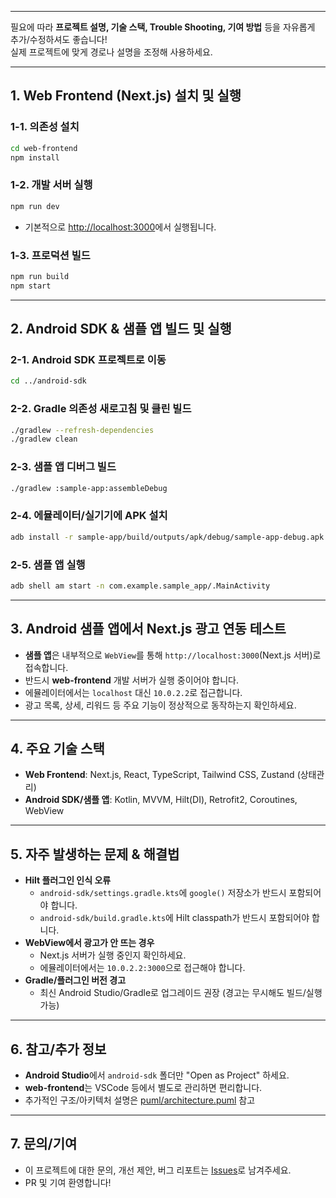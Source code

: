 
---

필요에 따라 **프로젝트 설명, 기술 스택, Trouble Shooting, 기여 방법** 등을 자유롭게 추가/수정하셔도 좋습니다!  
실제 프로젝트에 맞게 경로나 설명을 조정해 사용하세요.

---

## 1. Web Frontend (Next.js) 설치 및 실행

### 1-1. 의존성 설치

```bash
cd web-frontend
npm install
```

### 1-2. 개발 서버 실행

```bash
npm run dev
```

- 기본적으로 [http://localhost:3000](http://localhost:3000)에서 실행됩니다.

### 1-3. 프로덕션 빌드

```bash
npm run build
npm start
```

---

## 2. Android SDK & 샘플 앱 빌드 및 실행

### 2-1. Android SDK 프로젝트로 이동

```bash
cd ../android-sdk
```

### 2-2. Gradle 의존성 새로고침 및 클린 빌드

```bash
./gradlew --refresh-dependencies
./gradlew clean
```

### 2-3. 샘플 앱 디버그 빌드

```bash
./gradlew :sample-app:assembleDebug
```

### 2-4. 에뮬레이터/실기기에 APK 설치

```bash
adb install -r sample-app/build/outputs/apk/debug/sample-app-debug.apk
```

### 2-5. 샘플 앱 실행

```bash
adb shell am start -n com.example.sample_app/.MainActivity
```

---

## 3. Android 샘플 앱에서 Next.js 광고 연동 테스트

- **샘플 앱**은 내부적으로 `WebView`를 통해 `http://localhost:3000`(Next.js 서버)로 접속합니다.
- 반드시 **web-frontend** 개발 서버가 실행 중이어야 합니다.
- 에뮬레이터에서는 `localhost` 대신 `10.0.2.2`로 접근합니다.
- 광고 목록, 상세, 리워드 등 주요 기능이 정상적으로 동작하는지 확인하세요.

---

## 4. 주요 기술 스택

- **Web Frontend**: Next.js, React, TypeScript, Tailwind CSS, Zustand (상태관리)
- **Android SDK/샘플 앱**: Kotlin, MVVM, Hilt(DI), Retrofit2, Coroutines, WebView

---

## 5. 자주 발생하는 문제 & 해결법

- **Hilt 플러그인 인식 오류**
  - `android-sdk/settings.gradle.kts`에 `google()` 저장소가 반드시 포함되어야 합니다.
  - `android-sdk/build.gradle.kts`에 Hilt classpath가 반드시 포함되어야 합니다.
- **WebView에서 광고가 안 뜨는 경우**
  - Next.js 서버가 실행 중인지 확인하세요.
  - 에뮬레이터에서는 `10.0.2.2:3000`으로 접근해야 합니다.
- **Gradle/플러그인 버전 경고**
  - 최신 Android Studio/Gradle로 업그레이드 권장 (경고는 무시해도 빌드/실행 가능)

---

## 6. 참고/추가 정보

- **Android Studio**에서 `android-sdk` 폴더만 "Open as Project" 하세요.
- **web-frontend**는 VSCode 등에서 별도로 관리하면 편리합니다.
- 추가적인 구조/아키텍처 설명은 [puml/architecture.puml](puml/architecture.puml) 참고

---

## 7. 문의/기여

- 이 프로젝트에 대한 문의, 개선 제안, 버그 리포트는 [Issues](https://github.com/your-repo/issues)로 남겨주세요.
- PR 및 기여 환영합니다!

